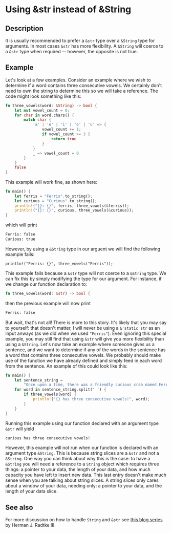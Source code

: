 # Using &str instead of &String

## Description

It is usually recommended to prefer a `&str` type over a `&String` type for arguments.  In most cases `&str` has more flexibility.  A `&String` will coerce to a `&str` type when required -- however, the opposite is not true.  

## Example

Let's look at a few examples.  Consider an example where we wish to determine if a word contains three consecutive vowels.  We certainly don't need to own the string to determine this so we will take a reference.  The code might look something like this:

``` rust
fn three_vowels(word: &String) -> bool {
    let mut vowel_count = 0;
    for char in word.chars() {
        match char {
            'a' | 'e' | 'i' | 'o' | 'u' => {
                vowel_count += 1;
                if vowel_count >= 3 {
                    return true
                }
            }
            _ => vowel_count = 0
        }
    }
    false
}
```

This example will work fine, as shown here:

``` rust
fn main() {
    let ferris = "Ferris".to_string();
    let curious = "Curious".to_string();
    println!("{}: {}", ferris, three_vowels(&ferris));
    println!("{}: {}", curious, three_vowels(&curious));
}
```

which will print

``` bash
Ferris: false
Curious: true
```

However, by using a `&String` type in our arguent we will find the following example fails:

``` 
println!("Ferris: {}", three_vowels("Ferris"));
```

This example fails because a `&str` type will not coerce to a `&String` type.  We can fix this by simply modifying the type for our argument.  For instance, if we change our function declaration to:

``` rust
fn three_vowels(word: &str) -> bool {
```

then the previous example will now print

``` bash
Ferris: false
```

But wait, that's not all!  There is more to this story.  It's likely that you may say to yourself: that doesn't matter, I will never be using a `&'static str` as an input anways (as we did when we used `"Ferris"`).  Even ignoring this special example, you may still find that using `&str` will give you more flexibility than using a `&String`.  Let's now take an example where someone gives us a sentence, and we want to determine if any of the words in the sentence has a word that contains three consecutive vowels.  We probably should make use of the function we have already defined and simply feed in each word from the sentence.  An example of this could look like this:

``` rust
fn main() {
    let sentence_string = 
        "Once upon a time, there was a friendly curious crab named Ferris".to_string();
    for word in sentence_string.split(' ') {
        if three_vowels(word) {
            println!("{} has three consecutive vowels!", word);
        }
    }
}
```

Running this example using our function declared with an argument type `&str` will yield

``` bash
curious has three consecutive vowels!
```

However, this example will not run when our function is declared with an argument type `&String`.  This is because string slices are a `&str` and not a `&String`.  One way you can think about why this is the case: to have a `&String` you will need a reference to a `String` object which requires three things: a pointer to your data, the length of your data, and how much capacity you have left to insert new data.  This last entry doesn't make much sense when you are talking about string slices. A string slices only cares about a window of your data, needing only: a pointer to your data, and the length of your data slice.

## See also

For more discussion on how to handle `String` and `&str` see [this blog series](http://hermanradtke.com/2015/05/03/string-vs-str-in-rust-functions.html) by Herman J. Radtke III.
